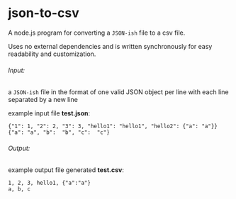 # json-to-csv
A node.js program for converting a `JSON-ish` file to a csv file.

Uses no external dependencies and is written synchronously for easy readability and customization.

###### Input:
a `JSON-ish` file in the format of one valid JSON object per line with each line separated by a new line

example input file **test.json**:
```
{"1": 1, "2": 2, "3": 3, "hello1": "hello1", "hello2": {"a": "a"}}
{"a": "a", "b":  "b", "c":  "c"}
```

###### Output:

example output file generated **test.csv**:
```
1, 2, 3, hello1, {"a":"a"}
a, b, c

```